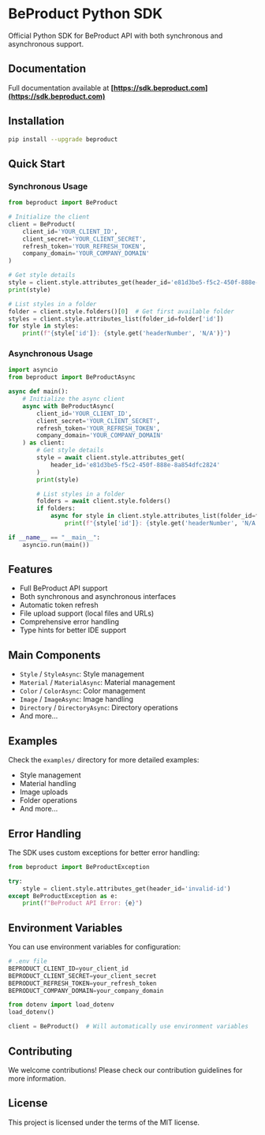 # BeProduct Python SDK

Official Python SDK for BeProduct API with both synchronous and asynchronous support.

## Documentation
Full documentation available at **[https://sdk.beproduct.com](https://sdk.beproduct.com)**

## Installation

```bash
pip install --upgrade beproduct
```

## Quick Start

### Synchronous Usage

```python
from beproduct import BeProduct

# Initialize the client
client = BeProduct(
    client_id='YOUR_CLIENT_ID',
    client_secret='YOUR_CLIENT_SECRET',
    refresh_token='YOUR_REFRESH_TOKEN',
    company_domain='YOUR_COMPANY_DOMAIN'
)

# Get style details
style = client.style.attributes_get(header_id='e81d3be5-f5c2-450f-888e-8a854dfc2824')
print(style)

# List styles in a folder
folder = client.style.folders()[0]  # Get first available folder
styles = client.style.attributes_list(folder_id=folder['id'])
for style in styles:
    print(f"{style['id']}: {style.get('headerNumber', 'N/A')}")
```

### Asynchronous Usage

```python
import asyncio
from beproduct import BeProductAsync

async def main():
    # Initialize the async client
    async with BeProductAsync(
        client_id='YOUR_CLIENT_ID',
        client_secret='YOUR_CLIENT_SECRET',
        refresh_token='YOUR_REFRESH_TOKEN',
        company_domain='YOUR_COMPANY_DOMAIN'
    ) as client:
        # Get style details
        style = await client.style.attributes_get(
            header_id='e81d3be5-f5c2-450f-888e-8a854dfc2824'
        )
        print(style)

        # List styles in a folder
        folders = await client.style.folders()
        if folders:
            async for style in client.style.attributes_list(folder_id=folders[0]['id']):
                print(f"{style['id']}: {style.get('headerNumber', 'N/A')}")

if __name__ == "__main__":
    asyncio.run(main())
```

## Features

- Full BeProduct API support
- Both synchronous and asynchronous interfaces
- Automatic token refresh
- File upload support (local files and URLs)
- Comprehensive error handling
- Type hints for better IDE support

## Main Components

- `Style` / `StyleAsync`: Style management
- `Material` / `MaterialAsync`: Material management
- `Color` / `ColorAsync`: Color management
- `Image` / `ImageAsync`: Image handling
- `Directory` / `DirectoryAsync`: Directory operations
- And more...

## Examples

Check the `examples/` directory for more detailed examples:

- Style management
- Material handling
- Image uploads
- Folder operations
- And more...

## Error Handling

The SDK uses custom exceptions for better error handling:

```python
from beproduct import BeProductException

try:
    style = client.style.attributes_get(header_id='invalid-id')
except BeProductException as e:
    print(f"BeProduct API Error: {e}")
```

## Environment Variables

You can use environment variables for configuration:

```python
# .env file
BEPRODUCT_CLIENT_ID=your_client_id
BEPRODUCT_CLIENT_SECRET=your_client_secret
BEPRODUCT_REFRESH_TOKEN=your_refresh_token
BEPRODUCT_COMPANY_DOMAIN=your_company_domain
```

```python
from dotenv import load_dotenv
load_dotenv()

client = BeProduct()  # Will automatically use environment variables
```

## Contributing

We welcome contributions! Please check our contribution guidelines for more information.

## License

This project is licensed under the terms of the MIT license.




